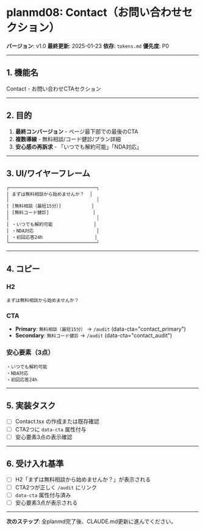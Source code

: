 # planmd08: Contact（お問い合わせセクション）

**バージョン**: v1.0
**最終更新**: 2025-01-23
**依存**: `tokens.md`
**優先度**: P0

---

## 1. 機能名

Contact - お問い合わせCTAセクション

---

## 2. 目的

1. **最終コンバージョン** - ページ最下部での最後のCTA
2. **複数導線** - 無料相談/コード健診/プラン詳細
3. **安心感の再訴求** - 「いつでも解約可能」「NDA対応」

---

## 3. UI/ワイヤーフレーム

```
┌────────────────────────────────┐
│ まずは無料相談から始めませんか？  │
│                                │
│ [無料相談（最短15分）]           │
│ [無料コード健診]                │
│                                │
│ ・いつでも解約可能               │
│ ・NDA対応                       │
│ ・初回応答24h                   │
└────────────────────────────────┘
```

---

## 4. コピー

### H2
```
まずは無料相談から始めませんか？
```

### CTA
- **Primary**: `無料相談（最短15分）` → `/audit` (data-cta="contact_primary")
- **Secondary**: `無料コード健診` → `/audit` (data-cta="contact_audit")

### 安心要素（3点）
```
・いつでも解約可能
・NDA対応
・初回応答24h
```

---

## 5. 実装タスク

- [ ] Contact.tsx の作成または既存確認
- [ ] CTA2つに `data-cta` 属性付与
- [ ] 安心要素3点の表示確認

---

## 6. 受け入れ基準

- [ ] H2「まずは無料相談から始めませんか？」が表示される
- [ ] CTA2つが正しく `/audit` にリンク
- [ ] `data-cta` 属性付与済み
- [ ] 安心要素3点が表示される

---

**次のステップ**: 全planmd完了後、CLAUDE.md更新に進んでください。
